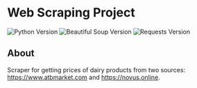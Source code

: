 <h1>Web Scraping Project</h1>
<p align="left">
   <img src="https://img.shields.io/badge/Python-3.11-yellow" alt="Python Version">
   <img src="https://img.shields.io/badge/Beautiful_Soup-4.12.0-blue" alt="Beautiful Soup Version">
   <img src="https://img.shields.io/badge/requests-2.31.0-blue" alt="Requests Version">
</p>

## About

Scraper for getting prices of dairy products from two sources: https://www.atbmarket.com and https://novus.online.
